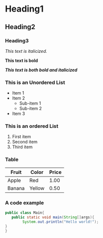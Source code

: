 # Heading1

## Heading2

### Heading3

*This text is italicized.*

**This text is bold**

***This text is both bold and italicized***

### This is an Unordered List
* Item 1
* Item 2
  * Sub-item 1
  * Sub-item 2
* Item 3

### This is an ordered List

1. First item
2. Second item
3. Third item

### Table
| Fruit  | Color  | Price |
|--------|--------|-------|
| Apple  | Red    | 1.00  |
| Banana | Yellow | 0.50  |

### A code example
``` java
public class Main{
   public static void main(String[]args){
        System.out.println("Hello world!");
}
}
```